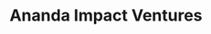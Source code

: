---
layout: firm_page
title: "Ananda Impact Ventures"
id: "ananda.vc"
permalink: "/anandaimpactventuresananda.vc/"
website: "https://ananda.vc"
offices: "Munich (Germany), London (United Kingdom), Berlin (Germany)"
investment_stages: "Seed, Pre-Series A, Series A"
portfolio_companies: "Decade, Ovom, Quantistry, Resistomap, AIRMO, Oneday, NatureMetrics, Resourcify, Closed Loop Medicine, OroraTech, Klim, EcoG, DrDoctor, Doktor24, Voiio, Open Bionics, Mika, Caspar, Talea, Raremark, MobileJob, Hometouch, Careship, Company Bike, Arbor, ResQ Club, Repositive, Third Space Learning, Media 4 Care, ieso, Vitabook, Little Bird, Insane Logic, Kinderzentren Kunterbunt, Action for children, Deutschland rundet auf, Auticon, Verbavoice"
portfolio_link: "https://ananda.vc/portfolio/"
investment_markets: "Green energy, Reproductive healthcare, Sustainable materials, Antimicrobial resistance, Greenhouse gas monitoring, Entrepreneurial education, Biodiversity data, Zero waste, Personalized dosage, Wildfire detection, Sustainable agriculture, Carbon neutral mobility, Healthcare communication, Affordable healthcare, Family support, Assistive technology, Cancer care, Digital rehabilitation, Future care, Rare diseases, Job market, Live-in care, Senior care, Employee benefits, Education, Food waste prevention, Cancer research, Maths education, Senior care, Mental healthcare, Personal health, Childcare, Speech therapy, Daycare, Child welfare, Micro-donations, Autism services, Hearing impairment"
founded_year: "2010"
description: "Ananda Impact Ventures is the leading impact venture capital fund with a pan-European investment remit, managing ca. €200 million in four Core Impact Funds, with backing from notable institutional and private investors."
linkedin: "https://www.linkedin.com/company/anandaventures/"
twitter: "https://twitter.com/ananda_ventures"
instagram: ""
team_page: "https://ananda.vc/team/"
investor_type: "Venture Capital"
crunchbase: "https://www.crunchbase.com/organization/ananda-ventures-gmbh-social-venture-fund"
pitchbook: "https://pitchbook.com/profiles/investor/65262-88"

# SEO Optimization
meta_title: "Ananda Impact Ventures - VC Firm - projectstartups.com"
meta_description: "Ananda Impact Ventures, Ananda Impact Ventures is the leading impact venture capital fund with a pan-European investment remit, managing ca. €200 million in four Core Impact ..."
meta_keywords: "Ananda Impact Ventures, Green energy, Reproductive healthcare, Sustainable materials, Antimicrobial resistance, Greenhouse gas monitoring, Entrepreneurial education, Biodiversity data, Zero waste, Personalized dosage, Wildfire detection, Sustainable agriculture, Carbon neutral mobility, Healthcare communication, Affordable healthcare, Family support, Assistive technology, Cancer care, Digital rehabilitation, Future care, Rare diseases, Job market, Live-in care, Senior care, Employee benefits, Education, Food waste prevention, Cancer research, Maths education, Senior care, Mental healthcare, Personal health, Childcare, Speech therapy, Daycare, Child welfare, Micro-donations, Autism services, Hearing impairment, VC firm, venture capital, startup investor, projectstartups.com"
canonical_url: "https://vc.projectstartups.com/anandaimpactventuresananda.vc/"
---